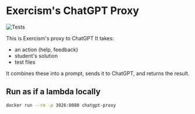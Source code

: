 # Exercism's ChatGPT Proxy

![Tests](https://github.com/exercism/chatgpt-proxy/workflows/Test/badge.svg)

This is Exercism's proxy to ChatGPT
It takes:
- an action (help, feedback)
- student's solution 
- test files

It combines these into a prompt, sends it to ChatGPT, and returns the result.

## Run as if a lambda locally

```bash
docker run --rm -p 3026:8080 chatgpt-proxy
```
